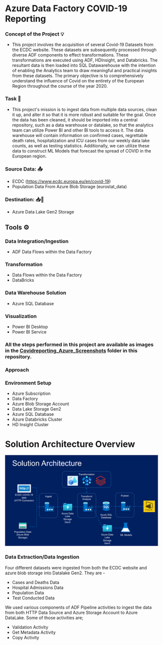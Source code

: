 # Azure Data Factory COVID-19 Reporting

### Concept of the Project 💡
- This project involves the acquisition of several Covid-19 Datasets from the ECDC website. These datasets are subsequently processed through diverse ADF components to effect transformations. These transformations are executed using ADF, HDInsight, and Databricks. The resultant data is then loaded into SQL Datawarehouse with the intention of enabling the Analytics team to draw meaningful and practical insights from these datasets. The primary objective is to comprehensively understand the influence of Covid on the entirety of the European Region throughout the course of the year 2020.

### Task 🎯
- This project's mission is to ingest data from multiple data sources, clean it up, and alter it so that it is more robust and suitable for the goal. Once the data has been cleaned, it should be imported into a central repository, such as a data warehouse or datalake, so that the analytics team can utilize Power BI and other BI tools to access it. The data warehouse will contain information on confirmed cases, regrettable death rates, hospitalization and ICU cases from our weekly data lake counts, as well as testing statistics. Additionally, we can utilize these data to construct ML Models that forecast the spread of COVID in the European region.

### Source Data: 📤
- ECDC (https://www.ecdc.europa.eu/en/covid-19)
- Population Data From Azure Blob Storage (eurostat_data)

### Destination: 📥📍
- Azure Data Lake Gen2 Storage

## Tools ⚙

### Data Integration/Ingestion

- ADF Data Flows within the Data Factory

### Transformation

- Data Flows within the Data Factory
- DataBricks

### Data Warehouse Solution

- Azure SQL Database

### Visualization

- Power BI Desktop
- Power BI Service

### All the steps performed in this project are available as images in the [Covidreporting_Azure_Screenshots](https://github.com/hbuddana/Azure_Data_Factory_COVID-19_Reporting/tree/main/Covidreporting_Azure_Screenshots) folder in this repository.

### Approach

### Environment Setup
- Azure Subscription
- Data Factory
- Azure Blob Storage Account
- Data Lake Storage Gen2
- Azure SQL Database
- Azure Databricks Cluster
- HD Insight Cluster

# Solution Architecture Overview
![Solution](https://github.com/hbuddana/Azure_Data_Factory_COVID-19_Reporting/blob/main/Covidreporting_Azure_Screenshots/3.Environment_Setup/SOLUTION_ARCH.png)

### Data Extraction/Data Ingestion
Four different datasets were ingested from both the ECDC website and azure blob storage into Datalake Gen2. They are - 

- Cases and Deaths Data
- Hospital Admissions Data
- Population Data
- Test Conducted Data

We used various components of ADF Pipeline activities to ingest the data from both HTTP Data Source and Azure Storage Account to Azure DataLake. Some of those activities are;

- Validation Activity
- Get Metadata Activity
- Copy Activity
